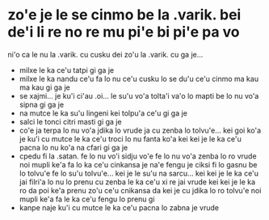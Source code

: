 zo'e je le se cinmo be la .varik. bei de'i li re no re mu pi'e bi pi'e pa vo
============================================================================

ni'o ca le nu la .varik. cu cusku dei zo'u la .varik. cu ga je...

* milxe le ka ce'u tatpi gi ga je
* milxe le ka nandu ce'u fa lo nu ce'u cusku lo se du'u ce'u cinmo ma kau ma kau gi ga je
* se xajmi... je ku'i ci'au .oi... le su'u vo'a tolta'i va'o lo mapti be lo nu vo'a sipna gi ga je
* na mutce le ka su'u lingeni kei tolpu'a ce'u gi ga je
* salci le tonci citri masti gi ga je
* co'e ja terpa lo nu vo'a jdika lo vrude ja cu zenba lo tolvu'e... kei goi ko'a je ku'i cu mutce le ka ce'u troci lo nu fanta ko'a kei kei je le ka ce'u pacna lo nu ko'a na cfari gi ga je
* cpedu fi la .satan. fe lo nu vo'i sidju vo'e fe lo nu vo'a zenba lo ro vrude noi mupli ke'a fa lo ka ce'u cinkansa je na'e fengu je ciksi fi lo gasnu be lo tolvu'e fe lo su'u tolvu'e... kei je le su'u na sarcu... kei kei je le ka ce'u jai filri'a lo nu lo prenu cu zenba le ka ce'u xi re jai vrude kei kei je le ka ro da poi ke'a prenu zo'u ce'u cnikansa da kei je cu jdika lo ro tolvu'e noi mupli ke'a fa le ka ce'u fengu lo prenu gi
* kanpe naje ku'i cu mutce le ka ce'u pacna lo zabna je vrude
